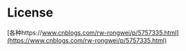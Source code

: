 # License



[各种https://www.cnblogs.com/rw-rongwei/p/5757335.html](https://www.cnblogs.com/rw-rongwei/p/5757335.html)















